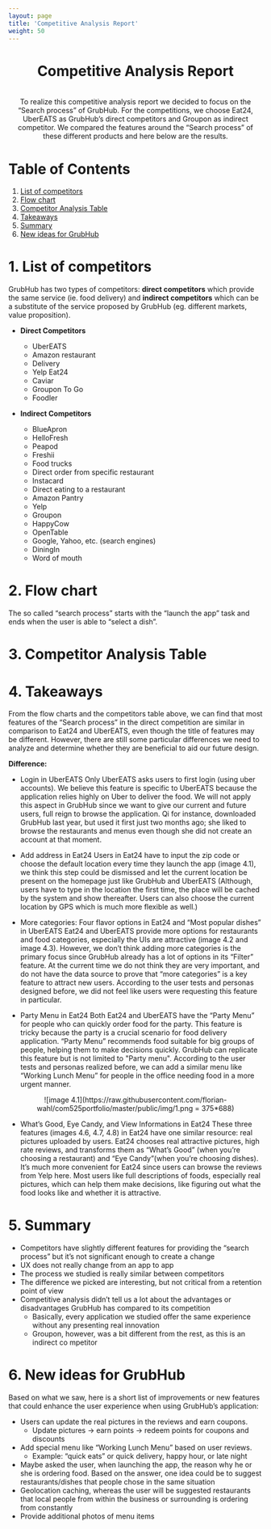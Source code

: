 ```yaml
---
layout: page
title: 'Competitive Analysis Report'
weight: 50
---
```

<center>

<h1> Competitive Analysis Report </h1>
<br>
To realize this competitive analysis report we decided to focus on the “Search process” of GrubHub. For the competitions, we choose Eat24, UberEATS as GrubHub’s direct competitors and Groupon as indirect competitor. We compared the features around the “Search process” of these different products and here below are the results. 
</center>


# Table of Contents
1. [List of competitors](#1)
2. [Flow chart](#2)
3. [Competitor Analysis Table](#3)
4. [Takeaways](#4)
5. [Summary](#5)
6. [New ideas for GrubHub](#6)

# 1. <span id="1">List of competitors</span>
GrubHub has two types of competitors: **direct competitors** which provide the same service (ie. food delivery) and **indirect competitors** which can be a substitute of the service proposed by GrubHub (eg. different markets, value proposition).

- **Direct Competitors**
  - UberEATS
  - Amazon restaurant
  - Delivery
  - Yelp Eat24
  - Caviar 
  - Groupon To Go
  - Foodler

- **Indirect Competitors**
  - BlueApron
  - HelloFresh
  - Peapod 
  - Freshii
  - Food trucks
  - Direct order from specific restaurant
  - Instacard
  - Direct eating to a restaurant
  - Amazon Pantry 
  - Yelp
  - Groupon
  - HappyCow
  - OpenTable
  - Google, Yahoo, etc. (search engines) 
  - DiningIn
  - Word of mouth

# 2. <span id="2">Flow chart</span>
The so called “search process” starts with the “launch the app” task and ends when the user is able to “select a dish”.

# 3. <span id="3">Competitor Analysis Table</span>

# 4. <span id="4">Takeaways</span>
From the flow charts and the competitors table above, we can find that most features of the “Search process” in the direct competition are similar in comparison to Eat24 and UberEATS, even though the title of features may be different. However, there are still some particular differences we need to analyze and determine whether they are beneficial to aid our future design.

**Difference:**
- Login in UberEATS
Only UberEATS asks users to first login (using uber accounts). We believe this feature is specific to UberEATS because the application relies highly on Uber to deliver the food. We will not apply this aspect in GrubHub since we want to give our current and future users, full reign to browse the application. Qi for instance, downloaded GrubHub last year, but used it first just two months ago; she liked to browse the restaurants and menus even though she did not create an account at that moment.

- Add address in Eat24
Users in Eat24 have to input the zip code or choose the default location every time they launch the app (image 4.1), we think this step could be dismissed and let the current location be present on the homepage just like GrubHub and UberEATS (Although, users have to type in the location the first time, the place will be cached by the system and show thereafter. Users can also choose the current location by GPS which is much more flexible as well.)

- More categories: Four flavor options in Eat24 and “Most popular dishes” in UberEATS
Eat24 and UberEATS provide more options for restaurants and food categories, especially the UIs are attractive (image 4.2 and image 4.3). However, we don’t think adding more categories is the primary focus since GrubHub already has a lot of options in its “Filter” feature. At the current time we do not think they are very important, and do not have the data source to prove that “more categories” is a key feature to attract new users. According to the user tests and personas designed before, we did not feel like users were requesting this feature in particular. 

- Party Menu in Eat24
Both Eat24 and UberEATS have the “Party Menu” for people who can quickly order food for the party. This feature is tricky because the party is a crucial scenario for food delivery application. “Party Menu” recommends food suitable for big groups of people, helping them to make decisions quickly. GrubHub can replicate this feature but is not limited to "Party menu". According to the user tests and personas realized before, we can add a similar menu like “Working Lunch Menu” for people in the office needing food in a more urgent manner.
<div align = center>
![image 4.1](https://raw.githubusercontent.com/florian-wahl/com525portfolio/master/public/img/1.png = 375*688)
</div>

- What’s Good, Eye Candy, and View Informations in Eat24
These three features (images 4.6, 4.7, 4.8) in Eat24 have one similar resource: real pictures uploaded by users. Eat24 chooses real attractive pictures, high rate reviews, and transforms them as “What’s Good” (when you’re choosing a restaurant) and “Eye Candy”(when you’re choosing dishes). It’s much more convenient for Eat24 since users can browse the reviews from Yelp here. Most users like full descriptions of foods, especially real pictures, which can help them make decisions, like figuring out what the food looks like and whether it is attractive.

# 5. <span id="5">Summary</span>
- Competitors have slightly different features  for providing the “search process” but it’s not significant enough to create a change
- UX does not really change from an app to app
- The process we studied is really similar between competitors
- The difference we picked are interesting, but not critical from a retention point of view
- Competitive analysis didn’t tell us a lot about the advantages or disadvantages GrubHub has compared to its competition
  - Basically, every application we studied offer the same experience without any presenting real innovation
  - Groupon, however, was a bit different from the rest, as this is an indirect co mpetitor  
# 6. <span id="6">New ideas for GrubHub</span>
Based on what we saw, here is a short list of improvements or new features that could enhance the user experience when using GrubHub’s application:
- Users can update the real pictures in the reviews and earn coupons.
  - Update pictures → earn points → redeem points for coupons and discounts
- Add special menu like “Working Lunch Menu” based on user reviews. 
  - Example: “quick eats” or quick delivery, happy hour, or late night 
- Maybe asked the user, when launching the app, the reason why he or she is ordering food. Based on the answer, one idea could be to suggest restaurants/dishes that people chose in the same situation
- Geolocation caching, whereas the user will be suggested restaurants that local people from within the business or surrounding is ordering from constantly
- Provide additional photos of menu items
